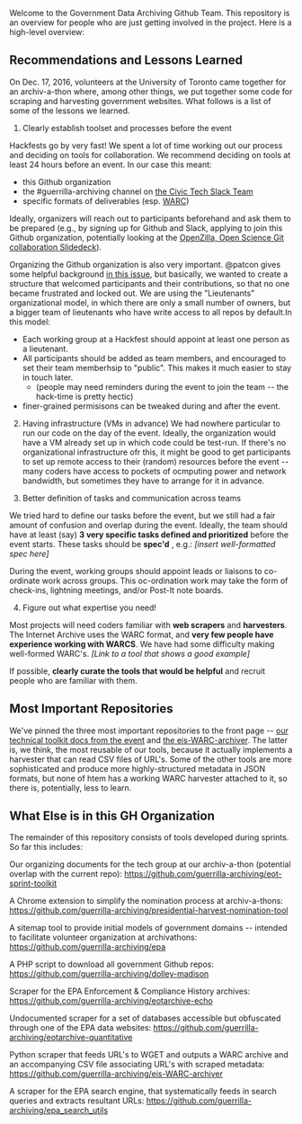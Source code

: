 
Welcome to the Government Data Archiving Github Team. This repository is an overview for people who are just getting involved in the project. Here is a high-level overview:

## Recommendations and Lessons Learned

On Dec. 17, 2016, volunteers at the University of Toronto came together for an archiv-a-thon where, among other things, we put together some code for scraping and harvesting government websites. What follows is a list of some of the lessons we learned.

1. Clearly establish toolset and processes before the event

  Hackfests go by very fast! We spent a lot of time working out our process and deciding on tools for collaboration.  We recommend deciding on tools at least 24 hours before an event.  In our case this meant:
  - this Github organization
  - the #guerrilla-archiving channel on [the Civic Tech Slack Team](http://civictechto-slack-invite.herokuapp.com/)
  - specific formats of deliverables (esp. [WARC](https://en.wikipedia.org/wiki/Web_ARChive))

  Ideally, organizers will reach out to participants beforehand and ask them to be prepared (e.g., by signing up for Github and Slack, applying to join this Github organization, potentially looking at the [OpenZilla, Open Science Git collaboration Slidedeck](http://mozillascience.github.io/working-open-workshop/github_for_collaboration/)).   
  
  Organizing the Github organization is also very important.  @patcon gives some helpful background [in this issue](https://github.com/edgi-govdata-archiving/overview/issues/7), but basically, we wanted to create a structure that welcomed participants and their contributions, so that no one became frustrated and locked out.  We are using the "Lieutenants" organizational model, in which there are only a small number of owners, but a bigger team of lieutenants who have write access to all repos by default.In this model: 
  - Each working group at a Hackfest should appoint at least one person as a lieutenant.  
  - All participants should be added as team members, and encouraged to set their team memberhsip to "public". This makes it much easier to stay in touch later.  
    - (people may need reminders during the event to join the team -- the hack-time is pretty hectic)
  - finer-grained permisisons can be tweaked during and after the event.
  

2. Having infrastructure (VMs in advance)
  We had nowhere particular to run our code on the day of the event.  Ideally, the organization would have a VM already set up in which code could be test-run.  If there's no organizational infrastructure ofr this, it might be good to get participants to set up remote access to their (random) resources before the event -- many coders have access to pockets of ocmputing power and network bandwidth, but sometimes they have to arrange for it in advance.  

3. Better definition of tasks and communication across teams

  We tried hard to define our tasks before the event, but we still had a fair amount of confusion and overlap during the event. Ideally, the team should have at least (say) **3 very specific tasks defined and prioritized** before the event starts.  These tasks should be **spec'd** , e.g.:
  *[insert well-formatted spec here]*

  During the event, working groups should appoint leads or liaisons to co-ordinate work across groups. This oc-ordination work may take the form of check-ins, lightning meetings, and/or Post-It note boards.

4. Figure out what expertise you need!

  Most projects will need coders familiar with **web scrapers** and **harvesters**. The Internet Archive uses the WARC format, and **very few people have experience working with WARCS**.  We have had some difficulty making well-formed WARC's. *[Link to a tool that shows a good example]*

 If possible, **clearly curate the tools that would be helpful** and recruit people who are familiar with them.  

## Most Important Repositories

We've pinned the three most important repositories to the front page -- [our technical toolkit docs from the event](https://github.com/edgi-govdata-archiving/eot-sprint-toolkit) and [the eis-WARC-archiver](https://github.com/edgi-govdata-archiving/eis-WARC-archiver).  The latter is, we think, the most reusable of our tools, because it actually implements a harvester that can read CSV files of URL's.  Some of the other tools are more sophisticated and produce more highly-structured metadata in JSON formats, but none of htem has a working WARC harvester attached to it, so there is, potentially, less to learn.  

## What Else is in this GH Organization
The remainder of this repository consists of tools developed during sprints.  So far this includes:

Our organizing documents for the tech group at our archiv-a-thon (potential overlap with the current repo):
https://github.com/guerrilla-archiving/eot-sprint-toolkit

A Chrome extension to simplify the nomination process at archiv-a-thons:
https://github.com/guerrilla-archiving/presidential-harvest-nomination-tool

A sitemap tool to provide initial models of government domains -- intended to facilitate volunteer organization at archivathons:
https://github.com/guerrilla-archiving/epa

A PHP script to download all government Github repos:
https://github.com/guerrilla-archiving/dolley-madison

Scraper for the EPA Enforcement & Compliance History archives:
https://github.com/guerrilla-archiving/eotarchive-echo

Undocumented scraper for a set of databases accessible but obfuscated through one of the EPA data websites:
https://github.com/guerrilla-archiving/eotarchive-quantitative

Python scraper that feeds URL's to WGET and outputs a WARC archive and an accompanying CSV file associating URL's with scraped metadata:
https://github.com/guerrilla-archiving/eis-WARC-archiver

A scraper for the EPA search engine, that systematically feeds in search queries and extracts resultant URLs:
https://github.com/guerrilla-archiving/epa_search_utils
